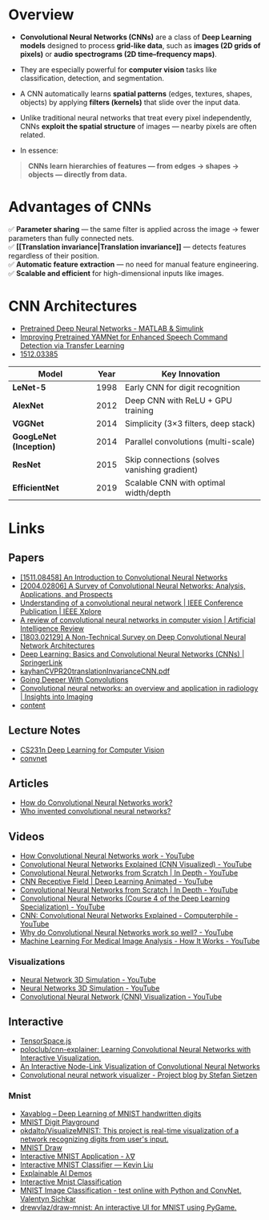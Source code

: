# Overview

- **Convolutional Neural Networks (CNNs)** are a class of **Deep Learning models** designed to process **grid-like data**, such as **images (2D grids of pixels)** or **audio spectrograms (2D time–frequency maps)**.  
- They are especially powerful for **computer vision** tasks like classification, detection, and segmentation.

- A CNN automatically learns **spatial patterns** (edges, textures, shapes, objects) by applying **filters (kernels)** that slide over the input data.

 - Unlike traditional neural networks that treat every pixel independently, CNNs **exploit the spatial structure** of images — nearby pixels are often related.

-  In essence:
> **CNNs learn hierarchies of features — from edges → shapes → objects — directly from data.**
# Advantages of CNNs

✅ **Parameter sharing** — the same filter is applied across the image → fewer parameters than fully connected nets.  
✅ **[[Translation invariance|Translation invariance]]** — detects features regardless of their position.  
✅ **Automatic feature extraction** — no need for manual feature engineering.  
✅ **Scalable and efficient** for high-dimensional inputs like images.

# CNN Architectures

- [Pretrained Deep Neural Networks - MATLAB & Simulink](https://www.mathworks.com/help/deeplearning/ug/pretrained-convolutional-neural-networks.html)
- [Improving Pretrained YAMNet for Enhanced Speech Command Detection via Transfer Learning](https://arxiv.org/html/2504.19030v1)
- [1512.03385](https://arxiv.org/pdf/1512.03385)

| Model                     | Year | Key Innovation                               |
| ------------------------- | ---- | -------------------------------------------- |
| **LeNet-5**               | 1998 | Early CNN for digit recognition              |
| **AlexNet**               | 2012 | Deep CNN with ReLU + GPU training            |
| **VGGNet**                | 2014 | Simplicity (3×3 filters, deep stack)         |
| **GoogLeNet (Inception)** | 2014 | Parallel convolutions (multi-scale)          |
| **ResNet**                | 2015 | Skip connections (solves vanishing gradient) |
| **EfficientNet**          | 2019 | Scalable CNN with optimal width/depth        |
# Links
## Papers
- [[1511.08458] An Introduction to Convolutional Neural Networks](https://arxiv.org/abs/1511.08458)
- [[2004.02806] A Survey of Convolutional Neural Networks: Analysis, Applications, and Prospects](https://arxiv.org/abs/2004.02806)
- [Understanding of a convolutional neural network | IEEE Conference Publication | IEEE Xplore](https://ieeexplore.ieee.org/document/8308186)
- [A review of convolutional neural networks in computer vision | Artificial Intelligence Review](https://link.springer.com/article/10.1007/s10462-024-10721-6)
- [[1803.02129] A Non-Technical Survey on Deep Convolutional Neural Network Architectures](https://arxiv.org/abs/1803.02129?utm_source=chatgpt.com)
- [Deep Learning: Basics and Convolutional Neural Networks (CNNs) | SpringerLink](https://link.springer.com/protocol/10.1007/978-1-0716-3195-9_3?utm_source=chatgpt.com)
- [kayhanCVPR20translationInvarianceCNN.pdf](https://jvgemert.github.io/pub/kayhanCVPR20translationInvarianceCNN.pdf?utm_source=chatgpt.com)
- [Going Deeper With Convolutions](https://www.cv-foundation.org/openaccess/content_cvpr_2015/papers/Szegedy_Going_Deeper_With_2015_CVPR_paper.pdf)
- [Convolutional neural networks: an overview and application in radiology | Insights into Imaging](https://link.springer.com/article/10.1007/s13244-018-0639-9)
- [content](https://research-repository.griffith.edu.au/server/api/core/bitstreams/b17b55ad-283a-4b00-9c07-8688d8690e1b/content)
## Lecture Notes
- [CS231n Deep Learning for Computer Vision](https://cs231n.github.io/convolutional-networks/)
- [convnet](https://www.cs.toronto.edu/~lczhang/360/lec/w04/convnet.html)
## Articles
- [How do Convolutional Neural Networks work?](https://brandonrohrer.com/how_convolutional_neural_networks_work.html)
- [Who invented convolutional neural networks?](https://people.idsia.ch/~juergen/who-invented-convolutional-neural-networks.html)
## Videos
- [How Convolutional Neural Networks work - YouTube](https://www.youtube.com/watch?v=FmpDIaiMIeA)
- [Convolutional Neural Networks Explained (CNN Visualized) - YouTube](https://www.youtube.com/watch?v=pj9-rr1wDhM)
- [Convolutional Neural Networks from Scratch | In Depth - YouTube](https://www.youtube.com/watch?v=jDe5BAsT2-Y&t=1s)
- [CNN Receptive Field | Deep Learning Animated - YouTube](https://www.youtube.com/watch?v=ip2HYPC_T9Q)
- [Convolutional Neural Networks from Scratch | In Depth - YouTube](https://www.youtube.com/watch?v=jDe5BAsT2-Y)
- [Convolutional Neural Networks (Course 4 of the Deep Learning Specialization) - YouTube](https://www.youtube.com/playlist?list=PLkDaE6sCZn6Gl29AoE31iwdVwSG-KnDzF)
- [CNN: Convolutional Neural Networks Explained - Computerphile - YouTube](https://www.youtube.com/watch?v=py5byOOHZM8)
- [Why do Convolutional Neural Networks work so well? - YouTube](https://www.youtube.com/watch?v=8iIdWHjleIs)
- [Machine Learning For Medical Image Analysis - How It Works - YouTube](https://www.youtube.com/watch?v=VKnoyiNxflk&list=PLFPH5bHUlaU_6ydKuN2MQrhWL8s_gZj2b&index=11)
### Visualizations
- [Neural Network 3D Simulation - YouTube](https://www.youtube.com/watch?v=3JQ3hYko51Y)
- [Neural Networks 3D Simulation - YouTube](https://www.youtube.com/watch?v=hIYR6qMXujE)
- [Convolutional Neural Network (CNN) Visualization - YouTube](https://www.youtube.com/watch?v=enjnRVUoH9g)
## Interactive
- [TensorSpace.js](https://tensorspace.org/index.html)
- [poloclub/cnn-explainer: Learning Convolutional Neural Networks with Interactive Visualization.](https://github.com/poloclub/cnn-explainer)
- [An Interactive Node-Link Visualization of Convolutional Neural Networks](https://adamharley.com/nn_vis/)
- [Convolutional neural network visualizer - Project blog by Stefan Sietzen](https://portfolio.stefansietzen.at/posts/cnn-vis/)
### Mnist
- [Xavablog – Deep Learning of MNIST handwritten digits](https://xavier.robin.name/en/blog/2022/06/11/deep-learning-of-mnist-handwritten-digits)
- [MNIST Digit Playground](https://www.ccom.ucsd.edu/~cdeotte/programs/MNIST.html)
- [okdalto/VisualizeMNIST: This project is real-time visualization of a network recognizing digits from user's input.](https://github.com/okdalto/VisualizeMNIST)
- [MNIST Draw](https://mco-mnist-draw-rwpxka3zaa-ue.a.run.app/)
- [Interactive MNIST Application - λ∇](https://gradientof.me/projects/interactivemnist/)
- [Interactive MNIST Classifier — Kevin Liu](https://www.kevinliu.net/projects/mnist)
- [Explainable AI Demos](https://lrpserver.hhi.fraunhofer.de/handwriting-classification)
- [Interactive Mnist Classification](https://qianwen.info/demos/pset1/)
- [MNIST Image Classification - test online with Python and ConvNet. Valentyn Sichkar](https://valentynsichkar.name/mnist.html)
- [drewvlaz/draw-mnist: An interactive UI for MNIST using PyGame.](https://github.com/drewvlaz/draw-mnist)